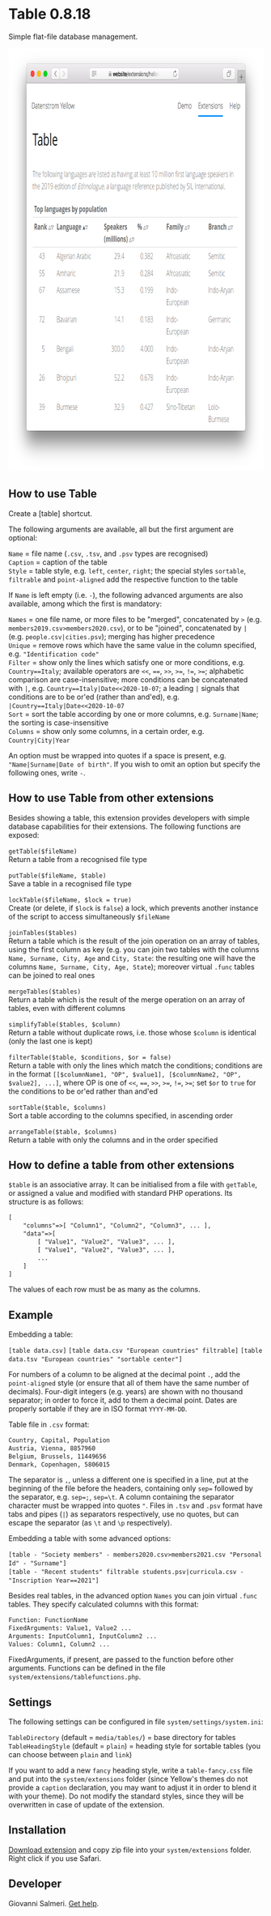 Table 0.8.18
============
Simple flat-file database management.

<p align="center"><img src="table-screenshot.png?raw=true" width="795" height="836" alt="Screenshot"></p>

## How to use Table

Create a [table] shortcut.

The following arguments are available, all but the first argument are optional:

`Name` = file name (`.csv`, `.tsv`, and `.psv` types are recognised)  
`Caption` = caption of the table  
`Style` = table style, e.g. `left`, `center`, `right`; the special styles `sortable`, `filtrable` and `point-aligned` add the respective function to the table  

If `Name` is left empty (i.e. `-`), the following advanced arguments are also available, among which the first is mandatory:

`Names` = one file name, or more files to be "merged", concatenated by `>` (e.g. `members2019.csv>members2020.csv`), or to be "joined", concatenated by `|` (e.g. `people.csv|cities.psv`); merging has higher precedence  
`Unique` = remove rows which have the same value in the column specified, e.g. `"Identification code"`  
`Filter` = show only the lines which satisfy one or more conditions, e.g. `Country==Italy`; available operators are `<<`, `==`, `>>`, `>=`, `!=`, `>=`; alphabetic comparison are case-insensitive; more conditions can be concatenated with `|`, e.g. `Country==Italy|Date<<2020-10-07`; a leading `|` signals that conditions are to be or'ed (rather than and'ed), e.g. `|Country==Italy|Date<<2020-10-07`  
`Sort` = sort the table according by one or more columns, e.g. `Surname|Name`; the sorting is case-insensitive  
`Columns` = show only some columns, in a certain order, e.g. `Country|City|Year`  

An option must be wrapped into quotes if a space is present, e.g. `"Name|Surname|Date of birth"`. If you wish to omit an option but specify the following ones, write `-`.

## How to use Table from other extensions

Besides showing a table, this extension provides developers with simple database capabilities for their extensions. The following functions are exposed:

`getTable($fileName)`  
Return a table from a recognised file type

`putTable($fileName, $table)`  
Save a table in a recognised file type

`lockTable($fileName, $lock = true)`  
Create (or delete, if `$lock` is `false`) a lock, which prevents another instance of the script to access simultaneously `$fileName`

`joinTables($tables)`  
Return a table which is the result of the join operation on an array of tables, using the first column as key (e.g. you can join two tables with the columns `Name, Surname, City, Age` and `City, State`: the resulting one will have the columns `Name, Surname, City, Age, State`); moreover virtual `.func` tables can be joined to real ones  

`mergeTables($tables)`  
Return a table which is the result of the merge operation on an array of tables, even with different columns

`simplifyTable($tables, $column)`  
Return a table without duplicate rows, i.e. those whose `$column` is identical (only the last one is kept)

`filterTable($table, $conditions, $or = false)`  
Return a table with only the lines which match the conditions; conditions are in the format `[[$columnName1, "OP", $value1], [$columnName2, "OP", $value2], ...]`, where OP is one of `<<`, `==`, `>>`, `>=`, `!=`, `>=`; set `$or` to `true` for the conditions to be or'ed rather than and'ed

`sortTable($table, $columns)`  
Sort a table according to the columns specified, in ascending order

`arrangeTable($table, $columns)`  
Return a table with only the columns and in the order specified

## How to define a table from other extensions

`$table` is an associative array. It can be initialised from a file with `getTable`, or assigned a value and modified with standard PHP operations. Its structure is as follows:

    [
        "columns"=>[ "Column1", "Column2", "Column3", ... ],
        "data"=>[
            [ "Value1", "Value2", "Value3", ... ],
            [ "Value1", "Value2", "Value3", ... ],
            ...
        ]
    ]

The values of each row must be as many as the columns.

## Example

Embedding a table:

`[table data.csv]`
`[table data.csv "European countries" filtrable]`
`[table data.tsv "European countries" "sortable center"]`

For numbers of a column to be aligned at the decimal point `.`, add the `point-aligned` style (or ensure that all of them have the same number of decimals). Four-digit integers (e.g. years) are shown with no thousand separator; in order to force it, add to them a decimal point. Dates are properly sortable if they are in ISO format `YYYY-MM-DD`.

Table file in `.csv` format:

```
Country, Capital, Population
Austria, Vienna, 8857960
Belgium, Brussels, 11449656
Denmark, Copenhagen, 5806015
```

The separator is `,`, unless a different one is specified in a line, put at the beginning of the file before the headers, containing only `sep=` followed by the separator, e.g. `sep=;`, `sep=\t`. A column containing the separator character must be wrapped into quotes `"`. Files in `.tsv` and `.psv` format have tabs and pipes (`|`) as separators respectively, use no quotes, but can escape the separator (as `\t` and `\p` respectively).

Embedding a table with some advanced options:

`[table - "Society members" - members2020.csv>members2021.csv "Personal Id" - "Surname"]`  
`[table - "Recent students" filtrable students.psv|curricula.csv - "Inscription Year==2021"]`  

Besides real tables, in the advanced option `Names` you can join virtual `.func` tables. They specify calculated columns with this format:

```
Function: FunctionName
FixedArguments: Value1, Value2 ...
Arguments: InputColumn1, InputColumn2 ...
Values: Column1, Column2 ...
```

FixedArguments, if present, are passed to the function before other arguments. Functions can be defined in the file `system/extensions/tablefunctions.php`.

## Settings

The following settings can be configured in file `system/settings/system.ini`:

`TableDirectory` (default = `media/tables/`) = base directory for tables  
`TableHeadingStyle` (default = `plain`) = heading style for sortable tables (you can choose between `plain` and `link`)    

If you want to add a new `fancy` heading style, write a `table-fancy.css`  file and put into the `system/extensions` folder (since Yellow's themes do not provide a `caption` declaration, you may want to adjust it in order to blend it with your theme). Do not modify the standard styles, since they will be overwritten in case of update of the extension.

## Installation

[Download extension](https://github.com/GiovanniSalmeri/yellow-table/archive/master.zip) and copy zip file into your `system/extensions` folder. Right click if you use Safari.

## Developer

Giovanni Salmeri. [Get help](https://github.com/GiovanniSalmeri/yellow-table/issues).
